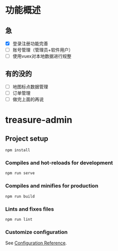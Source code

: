 # 功能概述

## 急
- [X] 登录注册功能完善
- [ ] 账号管理（管理员+软件用户）
- [ ] 使用vuex对本地数据进行规整
## 有的没的
- [ ] 地图标点数据管理
- [ ] 订单管理
- [ ] 做完上面的再说

# treasure-admin

## Project setup
```
npm install
```

### Compiles and hot-reloads for development
```
npm run serve
```

### Compiles and minifies for production
```
npm run build
```

### Lints and fixes files
```
npm run lint
```

### Customize configuration
See [Configuration Reference](https://cli.vuejs.org/config/).
